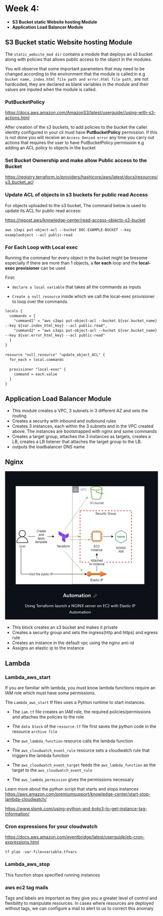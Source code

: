 # Week 4: 
- **S3 Bucket static Website hosting Module**
- **Application Load Balancer Module**
<!-- - **EC2 module (mini_project1)**
- **Using Module in multi environment**
- **Multi Folder Module** -->



## S3 Bucket static Website hosting Module

The `static_website_mod dir` contains a module that deploys an s3 bucket along with policies that allows public access to the object in the modules.

You will observe that some important parameters that may need to be changed according to the environment that the module is called in e.g `bucket name, index.html file path and error.html file path,` are not hardcoded, they are declared as blank variables  in the module and their values are inputed when the module is called.

### PutBucketPolicy 

https://docs.aws.amazon.com/AmazonS3/latest/userguide//using-with-s3-actions.html

After creation of the s3 buckets, to add policies to the bucket the caller identity configured in your cli must have **PutBucketPolicy** permission. If this is not done you will receive an `Access Denied error` any time you carry out actions that requires the user to have PutBucketPolicy permission e.g adding an ACL policy to objects in the bucket

### Set Bucket Ownership and make allow Public access to the Bucket

 https://registry.terraform.io/providers/hashicorp/aws/latest/docs/resources/s3_bucket_acl


### Update ACL of objects in s3 buckets for public read Access

For objects uploaded to the s3 bucket, The command below is used to update its ACL for public read access:

 https://repost.aws/knowledge-center/read-access-objects-s3-bucket

`aws s3api put-object-acl --bucket DOC-EXAMPLE-BUCKET --key exampleobject --acl public-read`

### For Each Loop with Local exec

Running the command for every object in the bucket might be tiresome especially if there are more than 1 objects, a **for each** loop and the **local-exec provisioner** can be used

First:
-  `declare a local variable` that takes all the commands as inputs 

- `Create a null resource` inside which we call the local-exec provisioner to loop over the commands.

```
locals {
  commands = {
    "command1" = "aws s3api put-object-acl --bucket ${var.bucket_name} --key ${var.index_html_key} --acl public-read",
    "command2" = "aws s3api put-object-acl --bucket ${var.bucket_name} --key ${var.error_html_key} --acl public-read"
  }
}

resource "null_resource" "update_object_ACL" {
  for_each = local.commands

  provisioner "local-exec" {
    command = each.value
  }
}
```

## Application Load Balancer Module

- This module creates a VPC, 3 subnets in 3 different AZ and sets the routing
- Creates a security with inbound and outbound rules 
- Creates 3 instances, each within the 3 subnets and in the VPC created above. The instances are bootstrapped with nginx and some commands
- Creates a target group, attaches the 3 instances as targets, creates a LB, creates a LB listener that attaches the target group to the LB. 
- outputs the loadbalancer DNS name

## Nginx

![Task Overview](./images/launch_nginx_project_overview%20.jpg)
- This block creates an s3 bucket and makes it private
- Creates a security group and sets the ingress(http and https) and egress rule
- Creates an instance in the default vpc using the nginx ami-id
- Assigns an elastic ip to the instance

## Lambda

### Lambda_aws_start

If you are familiar with lambda, you must know lambda functions require  an IAM role which must have some permissions.

The `Lambda_aws_start` tf files uses a Pyhton runtime to start instances.
- The `iam.tf` file creates an IAM role, the required policies/permissions and attaches the policies to the role
- The `data block` of the `resource.tf` file first saves the python code in the resource `archive file`

- The `aws_lambda_function` resource calls the lambda function
- The `aws_cloudwatch_event_rule` resource sets a cloudwatch rule that triggers the lambda function
- The `aws_cloudwatch_event_target` feeds the `aws_lambda_function` as the target to the  `aws_cloudwatch_event_rule`
- The `aws_lambda_permission` gives the permissions necessary

Learn more about the python script that starts and stops instances
 https://aws.amazon.com/premiumsupport/knowledge-center/start-stop-lambda-cloudwatch/

 https://www.slsmk.com/using-python-and-boto3-to-get-instance-tag-information/

### Cron expressions for your cloudwatch
https://docs.aws.amazon.com/eventbridge/latest/userguide/eb-cron-expressions.html

`tf plan -var-file=variable.tfvars`

### Lambda_aws_stop

This function stops specified running instances

### aws ec2 tag mails

Tags and labels are important as they give you a greater level of control and flexibility to manipulate resources. In cases where resources are deployed without tags, we can configure a mail to alert to us to correct this anomaly